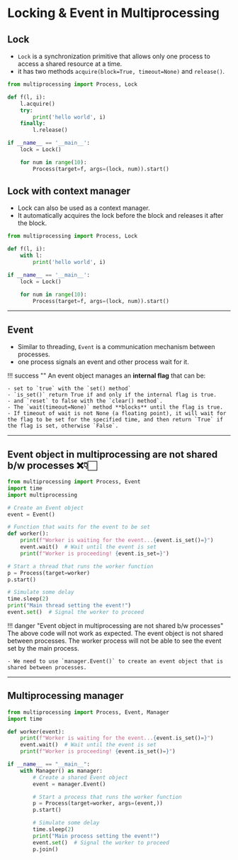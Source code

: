 # Locking & Event in Multiprocessing

## Lock

- `Lock` is a synchronization primitive that allows only one process to access a shared resource at a time.
- it has two methods `acquire(block=True, timeout=None)` and `release()`.

```python
from multiprocessing import Process, Lock

def f(l, i):
    l.acquire()
    try:
        print('hello world', i)
    finally:
        l.release()

if __name__ == '__main__':
    lock = Lock()

    for num in range(10):
        Process(target=f, args=(lock, num)).start()
```

## Lock with context manager

- Lock can also be used as a context manager.
- It automatically acquires the lock before the block and releases it after the block.

```python
from multiprocessing import Process, Lock

def f(l, i):
    with l:
        print('hello world', i)

if __name__ == '__main__':
    lock = Lock()

    for num in range(10):
        Process(target=f, args=(lock, num)).start()
```

---

## Event

- Similar to threading, `Event` is a communication mechanism between processes.
- one process signals an event and other process wait for it.

!!! success ""
    An event object manages an **internal flag** that can be:

    - set to `true` with the `set() method`
    - `is_set()` return True if and only if the internal flag is true.
    - and `reset` to false with the `clear() method`.
    - The `wait(timeout=None)` method **blocks** until the flag is true.
    - If timeout of wait is not None (a floating point), it will wait for the flag to be set for the specified time, and then return `True` if the flag is set, otherwise `False`.

---

## Event object in multiprocessing are not shared b/w processes ❌👇🏻

```python
from multiprocessing import Process, Event
import time
import multiprocessing

# Create an Event object
event = Event()

# Function that waits for the event to be set
def worker():
    print(f"Worker is waiting for the event...{event.is_set()=}")
    event.wait()  # Wait until the event is set
    print(f"Worker is proceeding! {event.is_set=}")

# Start a thread that runs the worker function
p = Process(target=worker)
p.start()

# Simulate some delay
time.sleep(2)
print("Main thread setting the event!")
event.set()  # Signal the worker to proceed
```

!!! danger "Event object in multiprocessing are not shared b/w processes"
    The above code will not work as expected. The event object is not shared between processes. The worker process will not be able to see the event set by the main process.

    - We need to use `manager.Event()` to create an event object that is shared between processes.

---

## Multiprocessing manager

```python
from multiprocessing import Process, Event, Manager
import time

def worker(event):
    print(f"Worker is waiting for the event...{event.is_set()=}")
    event.wait()  # Wait until the event is set
    print(f"Worker is proceeding! {event.is_set()=}")

if __name__ == "__main__":
    with Manager() as manager:
        # Create a shared Event object
        event = manager.Event()

        # Start a process that runs the worker function
        p = Process(target=worker, args=(event,))
        p.start()

        # Simulate some delay
        time.sleep(2)
        print("Main process setting the event!")
        event.set()  # Signal the worker to proceed
        p.join()
```
